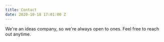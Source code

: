 ```yaml
---
title: Contact
date: 2020-10-18 17:01:00 Z
---
```


We're an ideas company, so we're always open to ones.
Feel free to reach out anytime.
